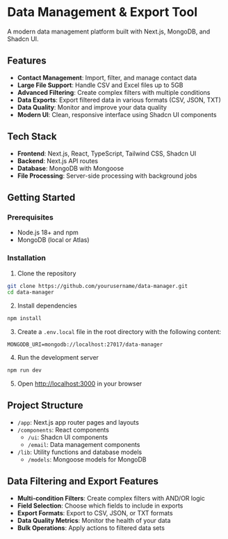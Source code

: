# Data Management & Export Tool

A modern data management platform built with Next.js, MongoDB, and Shadcn UI.

## Features

- **Contact Management**: Import, filter, and manage contact data
- **Large File Support**: Handle CSV and Excel files up to 5GB
- **Advanced Filtering**: Create complex filters with multiple conditions
- **Data Exports**: Export filtered data in various formats (CSV, JSON, TXT)
- **Data Quality**: Monitor and improve your data quality
- **Modern UI**: Clean, responsive interface using Shadcn UI components

## Tech Stack

- **Frontend**: Next.js, React, TypeScript, Tailwind CSS, Shadcn UI
- **Backend**: Next.js API routes
- **Database**: MongoDB with Mongoose
- **File Processing**: Server-side processing with background jobs

## Getting Started

### Prerequisites

- Node.js 18+ and npm
- MongoDB (local or Atlas)

### Installation

1. Clone the repository

```bash
git clone https://github.com/yourusername/data-manager.git
cd data-manager
```

2. Install dependencies

```bash
npm install
```

3. Create a `.env.local` file in the root directory with the following content:

```
MONGODB_URI=mongodb://localhost:27017/data-manager
```

4. Run the development server

```bash
npm run dev
```

5. Open [http://localhost:3000](http://localhost:3000) in your browser

## Project Structure

- `/app`: Next.js app router pages and layouts
- `/components`: React components
  - `/ui`: Shadcn UI components
  - `/email`: Data management components
- `/lib`: Utility functions and database models
  - `/models`: Mongoose models for MongoDB

## Data Filtering and Export Features

- **Multi-condition Filters**: Create complex filters with AND/OR logic
- **Field Selection**: Choose which fields to include in exports
- **Export Formats**: Export to CSV, JSON, or TXT formats
- **Data Quality Metrics**: Monitor the health of your data
- **Bulk Operations**: Apply actions to filtered data sets
